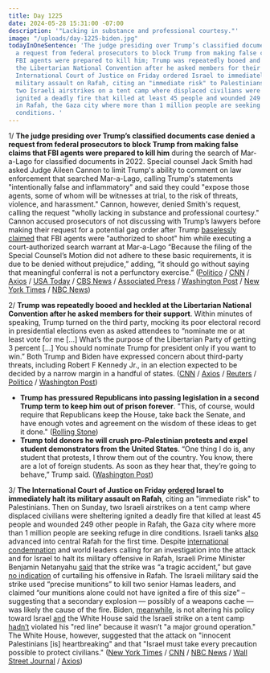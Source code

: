 ```yaml
---
title: Day 1225
date: 2024-05-28 15:31:00 -07:00
description: '"Lacking in substance and professional courtesy."'
image: "/uploads/day-1225-biden.jpg"
todayInOneSentence: 'The judge presiding over Trump’s classified documents case denied
  a request from federal prosecutors to block Trump from making false claims that
  FBI agents were prepared to kill him; Trump was repeatedly booed and heckled at
  the Libertarian National Convention after he asked members for their support; the
  International Court of Justice on Friday ordered Israel to immediately halt its
  military assault on Rafah, citing an "immediate risk" to Palestinians; and on Sunday,
  two Israeli airstrikes on a tent camp where displaced civilians were sheltering
  ignited a deadly fire that killed at least 45 people and wounded 249 other people
  in Rafah, the Gaza city where more than 1 million people are seeking refuge in dire
  conditions. '
---
```


1/ **The judge presiding over Trump’s classified documents case denied a request from federal prosecutors to block Trump from making false claims that FBI agents were prepared to kill him** during the search of Mar-a-Lago for classified documents in 2022. Special counsel Jack Smith had asked Judge Aileen Cannon to limit Trump's ability to comment on law enforcement that searched Mar-a-Lago, calling Trump's statements "intentionally false and inflammatory" and said they could "expose those agents, some of whom will be witnesses at trial, to the risk of threats, violence, and harassment." Cannon, however, denied Smith's request, calling the request "wholly lacking in substance and professional courtesy." Cannon accused prosecutors of not discussing with Trump’s lawyers before making their request for a potential gag order after Trump [baselessly claimed](https://whatthefuckjusthappenedtoday.com/2024/05/22/day-1219/#5-trump-%E2%80%93-resorting-to-magical-think) that FBI agents were "authorized to shoot" him while executing a court-authorized search warrant at Mar-a-Lago “Because the filing of the Special Counsel’s Motion did not adhere to these basic requirements, it is due to be denied without prejudice,” adding, “it should go without saying that meaningful conferral is not a perfunctory exercise.” ([Politico](https://www.politico.com/news/2024/05/28/judge-cannon-trump-prosecutors-gag-order-00160167) / [CNN](https://www.cnn.com/2024/05/28/politics/trump-gag-order-cannon-classified-documents/) / [Axios](https://www.axios.com/2024/05/28/trump-classified-docs-case-gag-order-request) / [USA Today](https://www.usatoday.com/story/news/politics/elections/2024/05/28/donald-trump-gag-order-classified-documents/73876392007/) / [CBS News](https://www.cbsnews.com/news/trump-documents-case-no-gag-order-judge-aileen-cannon/) / [Associated Press](https://apnews.com/article/trump-classified-documents-law-enforcement-maralago-4900bebe9fa20533f50622e155bb70d8) / [Washington Post](https://www.washingtonpost.com/national-security/2024/05/28/trump-fbi-comments-cannon-jack-smith/) / [New York Times](https://www.nytimes.com/2024/05/28/us/politics/gag-order-denied-trump-documents.html) / [NBC News](https://www.nbcnews.com/politics/donald-trump/judge-denies-special-counsel-request-impose-gag-order-trump-false-clai-rcna154340))

2/ **Trump was repeatedly booed and heckled at the Libertarian National Convention after he asked members for their support**. Within minutes of speaking, Trump turned on the third party, mocking its poor electoral record in presidential elections even as asked attendees to “nominate me or at least vote for me [...] What’s the purpose of the Libertarian Party of getting 3 percent [...] You should nominate Trump for president only if you want to win.” Both Trump and Biden have expressed concern about third-party threats, including Robert F Kennedy Jr., in an election expected to be decided by a narrow margin in a handful of states. ([CNN](https://www.cnn.com/2024/05/25/politics/libertarian-party-trump-convention-speech/index.html) / [Axios](https://www.axios.com/2024/05/26/trump-libertarian-rfk-jr-ineligible-nominee) / [Reuters](https://www.reuters.com/world/us/trump-booed-heckled-by-raucous-crowd-libertarian-convention-2024-05-26/) / [Politico](https://www.politico.com/news/2024/05/25/panderer-libertarians-jeer-trump-at-their-convention-00160023) / [Washington Post](https://www.washingtonpost.com/politics/2024/05/25/trump-loudly-heckled-libertarian-national-convention/))

* **Trump has pressured Republicans into passing legislation in a second Trump term to keep him out of prison forever**. "This, of course, would require that Republicans keep the House, take back the Senate, and have enough votes and agreement on the wisdom of these ideas to get it done." ([Rolling Stone](https://www.rollingstone.com/politics/politics-features/trump-republicans-pass-law-jail-1235027139/))
* **Trump told donors he will crush pro-Palestinian protests and expel student demonstrators from the United States**. “One thing I do is, any student that protests, I throw them out of the country. You know, there are a lot of foreign students. As soon as they hear that, they’re going to behave,” Trump said. ([Washington Post](https://www.washingtonpost.com/politics/2024/05/27/trump-israel-gaza-policy-donors/))

3/ **The International Court of Justice on Friday [ordered](https://www.nbcnews.com/news/world/israel-halt-rafah-offensive-international-court-of-justice-ruling-rcna153867) Israel to immediately halt its military assault on Rafah**, citing an "immediate risk" to Palestinians. Then on Sunday, two Israeli airstrikes on a tent camp where displaced civilians were sheltering ignited a deadly fire that killed at least 45 people and wounded 249 other people in Rafah, the Gaza city where more than 1 million people are seeking refuge in dire conditions. Israeli tanks [also](https://www.wsj.com/world/middle-east/israeli-tanks-close-in-on-central-rafah-as-global-uproar-grows-89e2e87a) advanced into central Rafah for the first time. Despite [international condemnation](https://www.nytimes.com/2024/05/27/world/middleeast/rafah-israel-strike-leaders-ceasefire.html) and world leaders calling for an investigation into the attack and for Israel to halt its military offensive in Rafah, Israeli Prime Minister Benjamin Netanyahu [said](https://www.nbcnews.com/news/world/gaza-ministry-reports-killed-strike-hit-civilian-tents-rafah-rcna154136) that the strike was “a tragic accident,” but gave [no indication](https://www.nytimes.com/2024/05/27/world/middleeast/israel-rafah-civilian-deaths.html) of curtailing his offensive in Rafah. The Israeli military said the strike used “precise munitions” to kill two senior Hamas leaders, and claimed “our munitions alone could not have ignited a fire of this size” – suggesting that a secondary explosion — possibly of a weapons cache — was likely the cause of the fire. Biden, [meanwhile](https://www.axios.com/2024/05/27/rafah-tent-camp-strike-biden-israel-red-line), is not altering his policy toward Israel [and](https://apnews.com/article/biden-rafah-israel-gaza-hamas-20ab56f356e75273b24ad6361a6a0e0d) the White House said the Israeli strike on a tent camp [hadn’t](https://www.cnn.com/2024/05/28/politics/rafah-camp-attack-biden-israel-support/index.html) violated his "red line" because it wasn’t "a major ground operation." The White House, however, suggested that the attack on "innocent Palestinians [is] heartbreaking" and that "Israel must take every precaution possible to protect civilians." ([New York Times](https://www.nytimes.com/live/2024/05/28/world/israel-gaza-war-hamas-rafah) / [CNN](https://www.cnn.com/middleeast/live-news/israel-hamas-war-gaza-news-05-28-24/index.html) / [NBC News](https://www.nbcnews.com/news/world/israeli-tanks-enter-central-rafah-palestinians-tent-camp-blaze-rcna154235) / [Wall Street Journal](https://www.wsj.com/politics/national-security/israels-deadly-rafah-strike-turns-up-political-pressure-on-biden-afaae7fd) / [Axios](https://www.axios.com/2024/05/26/rafah-tent-camp-israel-airstrike))


